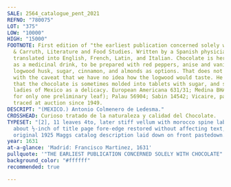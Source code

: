 ```yaml
---
SALE: 2564_catalogue_pent_2021
REFNO: "780075"
LOT: "375"
LOW: "10000"
HIGH: "15000"
FOOTNOTE: First edition of "the earliest publication concerned solely with chocolate"--Tigner
  & Carruth, Literature and Food Studies. Written by a Spanish physician, it was later
  translated into English, French, Latin, and Italian. Chocolate is here presented
  as a medicinal drink, to be prepared with red peppers, anise and vanilla, with a
  logwood husk, sugar, cinnamon, and almonds as options. That does not sound half-bad,
  with the caveat that we have no idea how the logwood would taste. He also notes
  that the chocolate is sometimes molded into tablets with sugar, and sold to the
  ladies of Mexico as a delicacy. European Americana 631/31; Medina BHA II:889 (calls
  for only one preliminary leaf); Palau 56904; Sabin 14542; Vicaire, page 190. None
  traced at auction since 1949.
DESCRIPT: "(MEXICO.) Antonio Colmenero de Ledesma."
CROSSHEAD: Curioso tratado de la naturaleza y calidad del Chocolate.
TYPESET: "[2], 11 leaves 4to, later stiff vellum with morocco spine label, a bit bowed;
  about ½-inch of title page fore-edge restored without affecting text, moderate foxing,
  original 1925 Maggs catalog description laid down on front pastedown."
year: 1631
at-a-glance: 'Madrid: Francisco Martinez, 1631'
pullquote: '"THE EARLIEST PUBLICATION CONCERNED SOLELY WITH CHOCOLATE"'
background_color: "#ffffff"
recommended: true

---
```

